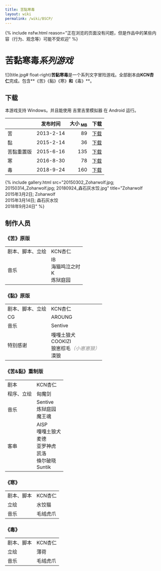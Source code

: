 ```yaml
---
title: 苦黏寒毒
layout: wiki
permalink: /wiki/BSCP/
---
```


{% include nsfw.html reason="正在浏览的页面没有问题，但是作品中的某些内容（行为、观念等）可能不受欢迎" %}

# 苦黏寒毒*系列游戏*

![](title.jpg# float-right)**苦黏寒毒**是一个系列文字冒险游戏。全部剧本由**KCN杏仁**完成。包含**《苦》《黏》《寒》**和**《毒》**。

## 下载

本游戏支持 Windows。并且能使用 吉里吉里模拟器 在 Android 运行。

|            | 发布时间  | 大小 <sub>MB</sub> |          下载          |
| ---------- | :-------: | -----------------: | :--------------------: |
| 苦         | 2013-2-14 |                 89 |     [下载][bscp_1]     |
| 黏         | 2015-2-14 |                 36 |     [下载][bscp_2]     |
| 苦黏重置版 | 2015-6-16 |                135 | [下载][bscp_zoharwolf] |
| 寒         | 2016-8-30 |                 78 |     [下载][bscp_3]     |
| 毒         | 2018-9-24 |                160 |     [下载][bscp_4]     |

{% include gallery.html src="20150302_Zoharwolf.jpg; 20150314_Zoharwolf.jpg; 20180924_森石灰水饺.jpg" title="Zoharwolf<br>2015年3月2日; Zoharwolf<br>2015年3月14日; 森石灰水饺<br>2018年9月24日" %}

## 制作人员

### 《苦》原版

<i table-no-head></i>

|                  |                                     |
| ---------------- | ----------------------------------- |
| 剧本、脚本、立绘 | KCN杏仁                             |
| 音乐             | IB<br>海猫鸣泣之时<br>K<br>炼狱庭园 |

### 《黏》原版

<i table-no-head></i>

|                  |                                                              |
| ---------------- | ------------------------------------------------------------ |
| 剧本、脚本、立绘 | KCN杏仁                                                      |
| CG               | AROUNG                                                       |
| 音乐             | Sentive                                                      |
| 特别感谢         | 嘎嘎土狼犬<br>COOKIZI<br>狼崽棕毛<i style="opacity:.5">（小崽崽狼）</i><br>漠狼 |

### 《苦&黏》重制版

<i table-no-head></i>

|            |                                                              |
| ---------- | ------------------------------------------------------------ |
| 剧本       | KCN杏仁                                                      |
| 程序、立绘 | 匈魔剑                                                       |
| 音乐       | Sentive<br>炼狱庭园<br>魔王魂                                |
| 客串       | AISP<br>嘎嘎土狼犬<br>麦德<br>亚罗神虎<br>凯洛<br>倏尔破晓<br>Suntik |

### 《寒》

<i table-no-head></i>

|            |          |
| ---------- | -------- |
| 剧本、脚本 | KCN杏仁  |
| 立绘       | 水饺猫   |
| 音乐       | 毛绒虎爪 |

### 《毒》

<i table-no-head></i>

|            |          |
| ---------- | -------- |
| 剧本、脚本 | KCN杏仁  |
| 立绘       | 薄荷     |
| 音乐       | 毛绒虎爪 |



[bscp_1]: https://github.com/LEORChn/ContentDelivery/releases/download/Game/bscp_1.zip
[bscp_2]: https://github.com/LEORChn/ContentDelivery/releases/download/Game/bscp_2.zip
[bscp_3]: https://github.com/LEORChn/ContentDelivery/releases/download/Game/bscp_3.zip
[bscp_4]: https://github.com/LEORChn/ContentDelivery/releases/download/Game/bscp_4.zip
[bscp_zoharwolf]: https://github.com/LEORChn/ContentDelivery/releases/download/Game/bscp_zoharwolf.zip